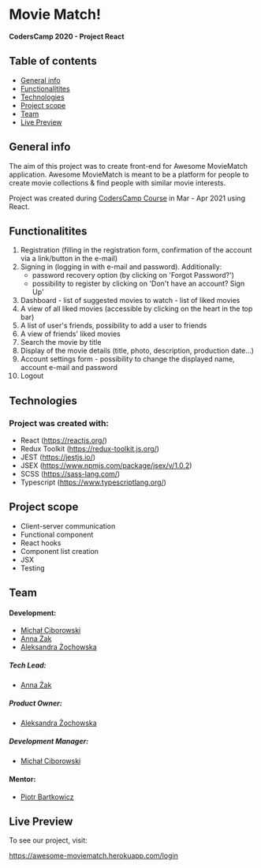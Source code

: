 # Movie Match!

**CodersCamp 2020 - Project React**

## Table of contents

- [General info](#general-info)
- [Functionalitites](#functionalitites)
- [Technologies](#technologies)
- [Project scope](#project-scope)
- [Team](#team)
- [Live Preview](#live-preview)

## General info

The aim of this project was to create front-end for Awesome MovieMatch application.
Awesome MovieMatch is meant to be a platform for people to create movie collections & find people with similar movie interests. 

Project was created during [CodersCamp Course](https://coderscamp.edu.pl) in Mar - Apr 2021 using React.

## Functionalitites

1. Registration (filling in the registration form, confirmation of the account via a link/button in the e-mail) 
2. Signing in (logging in with e-mail and password). 
Additionally: 
    - password recovery option (by clicking on 'Forgot Password?') 
    - possibility to register by clicking on 'Don't have an account? Sign Up' 
3. Dashboard - list of suggested movies to watch - list of liked movies 
4. A view of all liked movies (accessible by clicking on the heart in the top bar) 
5. A list of user's friends, possibility to add a user to friends 
6. A view of friends' liked movies 
7. Search the movie by title 
8. Display of the movie details (title, photo, description, production date...) 
9. Account settings form - possibility to change the displayed name, account e-mail and password 
10. Logout

## Technologies

### Project was created with:

- React (https://reactjs.org/)
- Redux Toolkit (https://redux-toolkit.js.org/)
- JEST (https://jestjs.io/)
- JSEX (https://www.npmjs.com/package/jsex/v/1.0.2)
- SCSS (https://sass-lang.com/)
- Typescript (https://www.typescriptlang.org/)

## Project scope

- Client-server communication
- Functional component
- React hooks
- Component list creation
- JSX
- Testing

## Team

#### Development:

- [Michał Ciborowski](https://github.com/Cidebur)
- [Anna Żak](https://github.com/AnnZak)
- [Aleksandra Żochowska](https://github.com/AleksandraZochowska)

##### Tech Lead:

- [Anna Żak](https://github.com/AnnZak)

##### Product Owner:

- [Aleksandra Żochowska](https://github.com/AleksandraZochowska)

##### Development Manager:

- [Michał Ciborowski](https://github.com/Cidebur)

#### Mentor:

- [Piotr Bartkowicz](https://github.com/BartkowiczPiotr)

## Live Preview

To see our project, visit:

https://awesome-moviematch.herokuapp.com/login